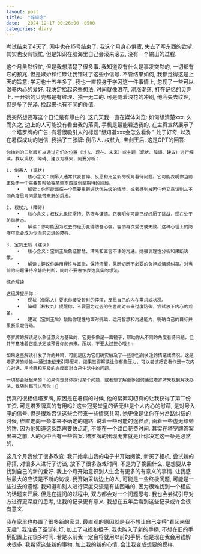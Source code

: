 ```yaml
---
layout: post
title:  "碎碎念"
date:   2024-12-17 00:26:00 -0500
categories: diary
---
```


考试结束了4天了, 网申也在15号结束了. 我这个月身心俱疲, 失去了写东西的欲望. 其实也没有很忙, 但是知识在脑海里自己会滚来滚去, 没有一个输出的过程.

这个月虽然很忙, 但是我想清楚了很多事. 我知道没有什么是事发突然的, 一切都有它的预兆. 但是嫉妒和忙碌让我错过了这些小信号. 不管结果如何, 我都觉得这是上天的旨意: 学习也十五年多了, 我也一直投身于学习这一件事情上, 忽视了一些可以滋养内心的爱好. 我决定拾起这些想法. 时间就像浪花, 潮涨潮落, 打在记忆的贝壳上. 一开始的贝壳都是有纹理、独一无二的. 可是随着浪花的冲刷, 他会失去纹理, 但是多了光泽. 捡起来也有不同的价值.

我突然想要写这个日记是有缘由的. 这几天我一直在媒体浏览: 如何想清楚xxx. 久而久之, 边上的人可能没有看出我的落寞, 手机是最能看透我的, 在主页宣然展示了一个塔罗牌的广告, 有着很吸引人的标题“想知道xxx会怎么看你”. 处于好奇, 以及在暑假成功的迷信, 我抽了三张牌: 倒吊人. 权杖九, 宝剑王后. 这是GPT的回答:

```
你抽到的三张牌可以通过它们的位置（过去、现在、未来）或主题（现状、障碍、建议）进行解读。我以现状、障碍、建议为框架，简要分析：

1. 倒吊人 (现状)
	•	核心含义：倒吊人通常代表暂停、反思和用全新的视角看待问题。它可能表明你当前正处于一个需要暂时牺牲某些东西或调整期待的阶段。
	•	解读：你可能面临一个需要重新评估优先级的情境，或者感到被困住但又意识到从不同角度思考问题能带来新的启发。

2. 权杖九 (障碍)
	•	核心含义：权杖九象征坚持、防守与谨慎。它表明你可能已经经历了挑战，现在处于防御状态。
	•	解读：你可能因为过去的经历变得防备心强，害怕再次受伤或失败。这种心理上的防守可能会成为你向前迈进的障碍。

3. 宝剑王后 (建议)
	•	核心含义：宝剑王后象征智慧、清晰和直言不讳的沟通。她强调理性分析和果断决策。
	•	解读：建议你运用理性与直觉，保持清醒，果断切断不必要的负担或情感纠葛。对当前的问题保持冷静的判断，同时不要害怕表达真实的想法。

综合解读

这组牌提示你：
	•	现状（倒吊人）要求你接受暂时的停滞，反思自己的内在需求或状况。
	•	障碍（权杖九）提醒你，不要因为过去的伤害而对未来过度防御，尝试放下内心的戒备。
	•	建议（宝剑王后）鼓励你理性地面对挑战，运用智慧和沟通能力，明确自己的目标并果断采取行动。

塔罗牌的解读是以象征意义为基础的，它更多像是一面镜子，帮助你从不同的角度看待问题，但并不意味着它能决定或预言你的未来。所以，不要太过担心哦！✨

如果这些解读引发了你的共鸣，可能是因为它们确实触及了一些你当前关注的情绪或情况。这是塔罗牌的妙处——通过象征来引导思考。如果觉得解读让你有些压力，可以尝试把它看作是一次内心对话，用冷静和积极的态度面对自己生活中的问题。

一切都会好起来的！如果你想具体探讨某个问题，或者想了解更多如何通过塔罗牌来找到解决办法，我随时都可以帮你！💖
```

我真的很相信塔罗牌, 原因是在暑假的时候, 他的絮絮叨叨真的让我获得了第二份工资. 可是塔罗牌真的有用吗? 这些冠冕堂皇的话无非是个人内心的慰藉, 是对号入座的信号. 但是很难否认这些会带来一些情感共鸣. 她更像是让你在分岔路纠结的时候, 径直走向一条本来不确定的道路, 说着一些可能的途径点, 画着一些虚无缥缈的饼. 因为他知道这条路需要快点走, 不能在一个路口花费时间. 其实在塔罗牌答案出来之前, 人的心中会有一些答案. 塔罗牌的出现无非就是让你决定这一条是必然的. 

这几个月我做了很多改变. 我开始拿出我的电子书开始阅读, 新买了相机, 尝试新的穿搭, 对很多人进行了访谈, 放下了很多游戏时间. 不是为了挽回什么, 是想要从中找到自己的新的爱好. 我上个月开始意识到人生会有更多的有意义的事情. 让我感触最大的应该是不断的访谈. 我开始采访边上的人, 可能是一些终极问题, 可能是一些过去的遗憾. 我知道和别人进行深度交流是有些困难的, 因为很难找到一个相应的话题来开展. 但是在提问的过程中, 双方都会对一个问题思考. 我也会尝试引导对方进行更深度的思考, 让我的记录更有意义. 我想在五年后看到这些记录或许会很有意义.

我在家里也办置了很多新的家具. 最直观的原因就是我不想让自己变得“看起来很无趣”. 我准备了圣诞礼灯, 加上了电视和柜子. 我也购入了新的手柄, 不想在旧的手柄配置上花很多时间. 若是以前我一定会将就用以前的手柄. 但是现在我会用钱解决很多. 我希望这些新的事物, 加上我的新的心情, 会让我变成想要的模样.
